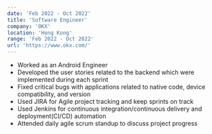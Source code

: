 ```yaml
---
date: 'Feb 2022 - Oct 2022'
title: 'Software Engineer'
company: 'OKX'
location: 'Hong Kong'
range: 'Feb 2022 - Oct 2022'
url: 'https://www.okx.com/'
---
```


- Worked as an Android Engineer
- Developed the user stories related to the backend which were implemented during each sprint
- Fixed critical bugs with applications related to native code, device compatibility, and version
- Used JIRA for Agile project tracking and keep sprints on track
- Used Jenkins for continuous integration/continuous delivery and deployment(CI/CD) automation
- Attended daily agile scrum standup to discuss project progress
